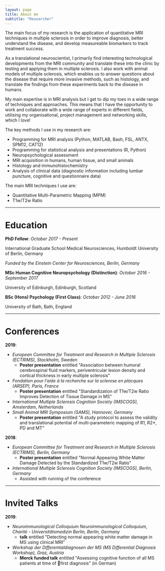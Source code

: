 ```yaml
---
layout: page
title: About me
subtitle: "Researcher"
---
```


The main focus of my research is the application of quantitative MRI techniques in multiple sclerosis in order to improve diagnosis, better understand the disease, and develop measureable biomarkers to track treatment success. 

As a translational neuroscientist, I  primarily find interesting technological developments from the MRI community and translate these into the clinic by testing and applying them in multiple sclerosis. I also work with animal models of multiple sclerosis, which enables us to answer questions about the disease that require more invasive methods, such as histology, and translate the findings from these experiments back to the disease in humans. 

My main expertise is in MRI analysis but I get to dip my toes in a wide range of techniques and approaches. This means that I have the opportunity to work and collaborate with a wide range of experts in different fields, utilising my organisational, project management and networking skills, which I love!

The key methods I use in my research are: 

- Programming for MRI analysis (Python, MATLAB, Bash, FSL, ANTX, SPM12, CAT12)
- Programming for statistical analysis and presentations (R, Python)
- Neuropsychological assessment
- MRI acquisition in humans, human tissue, and small animals
- Histology and immunohistochemistry
- Analysis of clinical data (diagnostic information including lumbar puncture, cognitive and questionnaire data)

The main MRI techniques I use are:

- Quantitative Multi-Parametric Mapping (MPM)
- T1w/T2w Ratio

---

Education
=========

**PhD Fellow**: *October 2017 - Present*

International Graduate School Medical Neurosciences, Humboldt University of Berlin,
Germany

*Funded by the Einstein Center for Neurosciences, Berlin, Germany*

**MSc Human Cognitive Neuropsychology (Distinction)**: *October 2016 - September 2017*

University of Edinburgh, Edinburgh, Scotland

**BSc (Hons) Psychology (First Class)**: *October 2012 - June 2016*

University of Bath, Bath, England

---

Conferences
===========

**2019**:
- *European Committee for Treatment and Research in Multiple Sclerosis (ECTRIMS), Stockholm, Sweden*
    - **Poster presentation** entitled "Association between humoral cerebrospinal fluid markers, periventricular lesion density and cortical thickness in early multiple sclerosis"
- *Fondation pour l'aide á la recherche sur la sclerose en placques (ARSEP), Paris, France* 
    - **Poster presentation** entitled "Standardization of T1w/T2w Ratio Improves Detection of Tissue Damage in MS"
- *International Multiple Sclerosis Cognition Society (IMSCOGS), Amsterdam, Netherlands*
- *Small Animal MRI Symposium (SAMS), Hannover, Germany* 
    - **Poster presentation** entitled "A study protocol to assess the validity and translational potential of multi-parameteric mapping of R1, R2*, PD and MT"

**2018**:
- *European Committee for Treatment and Research in Multiple Sclerosis (ECTRIMS), Berlin, Germany* 
    - **Poster presentation** entitled "Normal Appearing White Matter Damage Detected by the Standardized T1w/T2w Ratio"
- *International Multiple Sclerosis Cognition Society (IMSCOGS), Berlin, Germany* 
    - Assisted with running of the conference

---

Invited Talks
=============

**2019**:
- *Neuroimmunological Colloquium Neuroimmunological Colloquium, Charité - Universitätsmedizin Berlin, Berlin, Germany*
    - **talk** entitled "Detecting normal appearing white matter damage in MS using clinical MRI"
- *Workshop der Differentialdiagnosen der MS (MS Differential Diagnosis Workshop), Graz, Austria* 
    - **Merck funded talk** entitled "Assessing cognitive function of all MS patients at time of first diagnosis" (in German)